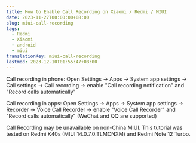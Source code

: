```yaml
---
title: How to Enable Call Recording on Xiaomi / Redmi / MIUI
date: 2023-11-27T00:00:00+08:00
slug: miui-call-recording
tags:
  - Redmi
  - Xiaomi
  - android
  - miui
translationKey: miui-call-recording
lastmod: 2023-12-10T01:55:47+08:00
---
```


Call recording in phone: Open Settings -> Apps -> System app settings -> Call settings -> Call recording -> enable "Call recording notification" and "Record calls automatically"

Call recording in apps: Open Settings -> Apps -> System app settings -> Recorder -> Voice Call Recorder -> enable "Voice Call Recorder" and "Record calls automatically" (WeChat and QQ are supported)

Call Recording may be unavailable on non-China MIUI. This tutorial was tested on Redmi K40s (MIUI 14.0.7.0.TLMCNXM) and Redmi Note 12 Turbo.
